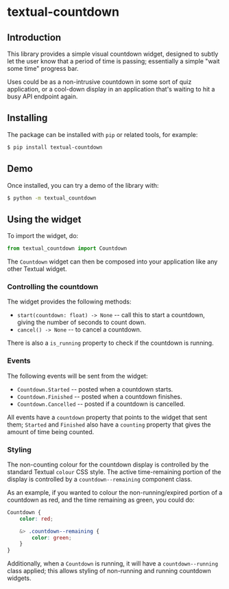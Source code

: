# textual-countdown

## Introduction

This library provides a simple visual countdown widget, designed to subtly
let the user know that a period of time is passing; essentially a simple
"wait some time" progress bar.

Uses could be as a non-intrusive countdown in some sort of quiz application,
or a cool-down display in an application that's waiting to hit a busy API
endpoint again.

## Installing

The package can be installed with `pip` or related tools, for example:

```sh
$ pip install textual-countdown
```

## Demo

Once installed, you can try a demo of the library with:

```sh
$ python -m textual_countdown
```

## Using the widget

To import the widget, do:

```python
from textual_countdown import Countdown
```

The `Countdown` widget can then be composed into your application like any
other Textual widget.

### Controlling the countdown

The widget provides the following methods:

- `start(countdown: float) -> None` -- call this to start a countdown,
  giving the number of seconds to count down.
- `cancel() -> None` -- to cancel a countdown.

There is also a `is_running` property to check if the countdown is running.

### Events

The following events will be sent from the widget:

- `Countdown.Started` -- posted when a countdown starts.
- `Countdown.Finished` -- posted when a countdown finishes.
- `Countdown.Cancelled` -- posted if a countdown is cancelled.

All events have a `countdown` property that points to the widget that sent
them; `Started` and `Finished` also have a `counting` property that gives
the amount of time being counted.

### Styling

The non-counting colour for the countdown display is controlled by the
standard Textual `colour` CSS style. The active time-remaining portion of
the display is controlled by a `countdown--remaining` component class.

As an example, if you wanted to colour the non-running/expired portion of a
countdown as red, and the time remaining as green, you could do:

```scss
Countdown {
    color: red;

    &> .countdown--remaining {
        color: green;
    }
}
```

Additionally, when a `Countdown` is running, it will have a
`countdown--running` class applied; this allows styling of non-running and
running countdown widgets.

[//]: # (README.md ends here)
